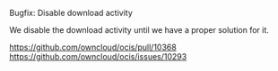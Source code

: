 Bugfix: Disable download activity

We disable the download activity until we have a proper solution for it.

https://github.com/owncloud/ocis/pull/10368
https://github.com/owncloud/ocis/issues/10293
